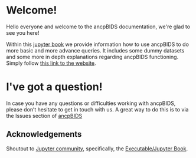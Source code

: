 # Welcome!

Hello everyone and welcome to the ancpBIDS documentation, we're glad to see you here!

Within this [jupyter book](https://jupyterbook.org/intro.html) we provide information how to use ancpBIDS to do more basic and more advance queries. It includes some dummy datasets and some more in depth explanations regarding ancpBIDS functioning. Simply follow [this link to the website](https://alexisbaxman.github.io/ancpbids_documentation/).

# I've got a question!

In case you have any questions or difficulties working with ancpBIDS, please don’t hesitate to get in touch with
us. A great way to do this is to via the Issues section of [ancpBIDS](https://github.com/ANCPLabOldenburg/ancp-bids/issues)

## Acknowledgements

 Shoutout to [Jupyter community](https://jupyter.org/community), specifically, the [Executable/Jupyter Book](https://executablebooks.org/en/latest/).

